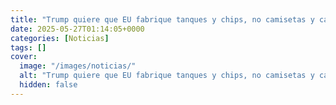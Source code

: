 ```yaml
---
title: "Trump quiere que EU fabrique tanques y chips, no camisetas y calcetines"
date: 2025-05-27T01:14:05+0000
categories: [Noticias]
tags: []
cover:
  image: "/images/noticias/"
  alt: "Trump quiere que EU fabrique tanques y chips, no camisetas y calcetines"
  hidden: false
---
```



